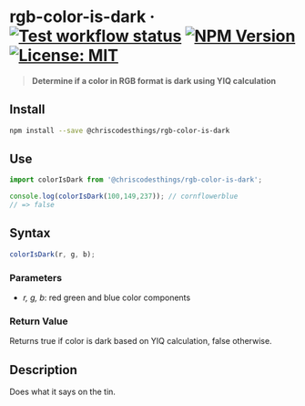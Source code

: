 # rgb-color-is-dark &middot; [![Test workflow status](https://github.com/ChrisCodesThings/rgb-color-is-dark/actions/workflows/test.yml/badge.svg)](../../actions/workflows/test.yml) [![NPM Version](https://img.shields.io/npm/v/@chriscodesthings/rgb-color-is-dark)](https://www.npmjs.com/package/@chriscodesthings/rgb-color-is-dark) [![License: MIT](https://img.shields.io/badge/License-MIT-blue.svg)](https://opensource.org/licenses/MIT)

> **Determine if a color in RGB format is dark using YIQ calculation**

## Install

```sh
npm install --save @chriscodesthings/rgb-color-is-dark
```

## Use

```js
import colorIsDark from '@chriscodesthings/rgb-color-is-dark';

console.log(colorIsDark(100,149,237)); // cornflowerblue
// => false
```

## Syntax

```js
colorIsDark(r, g, b);
```

### Parameters

- *r, g, b*: red green and blue color components

### Return Value

Returns true if color is dark based on YIQ calculation, false otherwise.

## Description

Does what it says on the tin.